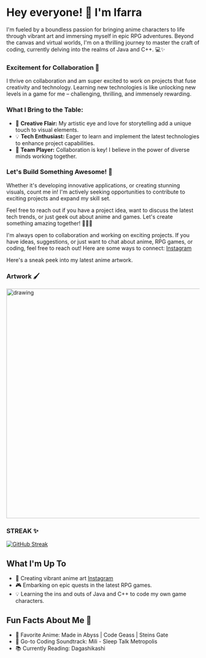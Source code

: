 # Hey everyone! 👋 I'm Ifarra

I'm fueled by a boundless passion for bringing anime characters to life through vibrant art and immersing myself in epic RPG adventures. Beyond the canvas and virtual worlds, I'm on a thrilling journey to master the craft of coding, currently delving into the realms of Java and C++. 💻✨

### Excitement for Collaboration 🚀

I thrive on collaboration and am super excited to work on projects that fuse creativity and technology. Learning new technologies is like unlocking new levels in a game for me – challenging, thrilling, and immensely rewarding.

### What I Bring to the Table:

- 🎨 **Creative Flair:** My artistic eye and love for storytelling add a unique touch to visual elements.
- 💡 **Tech Enthusiast:** Eager to learn and implement the latest technologies to enhance project capabilities.
- 🤝 **Team Player:** Collaboration is key! I believe in the power of diverse minds working together.

### Let's Build Something Awesome! 🌟

Whether it's developing innovative applications, or creating stunning visuals, count me in! I'm actively seeking opportunities to contribute to exciting projects and expand my skill set.

Feel free to reach out if you have a project idea, want to discuss the latest tech trends, or just geek out about anime and games. Let's create something amazing together! 🚀🎨👾  

I'm always open to collaboration and working on exciting projects. If you have ideas, suggestions, or just want to chat about anime, RPG games, or coding, feel free to reach out! Here are some ways to connect:  [Instagram](https://www.instagram.com/ozanarafi_1324/?utm_source=ig_web_button_share_sheet&igshid=OGQ5ZDc2ODk2ZA==) 

Here's a sneak peek into my latest anime artwork.

### Artwork 🖌

<img src="https://lh3.googleusercontent.com/pw/ADCreHf_kLknul3OvoAlNkXk-c1o-e-Bovko7PIZrj4bk8eQzgVbDRGycuEFWsT4MYX5rLXiWFfV2Nu6kAxx7ydK-8BmMjs9X7KcoETONSyW2c81-_jHdP5XdpDT6cQq9usbDaPIOh237C064lCODz6V8ydjROQXJMSVI4-DlpYJDvaik9Z8NYi2YchaqS4Huwx-RWHMBak1MYUb1VHs-ShOWytdtaERr9dIG_OEGs8Jxl7RR5eIG-6g1z1yDIH_iD7O8zXx4Qejxa59xSbbt6nD5-QomkOSjgBnu_y6nqsY0L0dr5v83UMV2ZPNigw1dX7EHYZYdNqxxX7ZEprlDq-tjzfS4dIM3DSiqKVRUbJltw4Qx637rMLQy1bN-AVC1NmklY0zdia-x_YYk8WOg7g8vSqneXv0pAYcBAT4URycAnu110OQGjgLAzpWzR-a-ZE9L_fr9NTWA_w4ffc9XQhG_AgKs6MquwXHvTpxUfCNnwBZ9V7fW3GSJfHd400wGgwmY8wYvj3hsqkb1YWxbyYWANNC19U8FhMG1fQZnOu7tdoMQZMC76y607CDxF3xq4ZfUx2UGKPHFv8umW3JwuQLCdYQaYjfxh-jaYm7ZiM-QUhP0Eifgz6gwjkI3Qr3j853PMilkuavuAjboUfatdQi-b2PoftIESEr31Y4qVYQBQSpFZKg-cG_kC9GmLoyliwz_spHOS1Z-g8zhdxDL9AnR2pwI1BHclZ3I-bXtRfkZi2RTypupqBIM12n7_wVuGkMYuQb6qqtKO9pn27qi6DKs28EFmiNkcFa8KjhYbZnMu5CsHFQW8Va8AYEgj_BL0Xd1sCUPYrS2IvU5as-DwbjlpMfQIbIUGbNpVMxisEd3GNe3yqzUMteesY34outNl_9GZLE0ALDDV0hQ0cDBanX3lkU6QMN5gGR1iZlodO7i34A1vQJKW7JFASUqOZSnaMgUUtpspnVIhyLog9D2t1QR7SHWrKdRE9upU-XMVxAxUB7wPUj5m9VvtW9ynfnlmQMEsOXvf7PAC0eECxvAUzXoOxjY1zGs5SEtEo=w911-h683-s-no?authuser=2" alt="drawing" width="600"/>

### STREAK ✨

<a href="https://git.io/streak-stats"><img src="https://github-readme-streak-stats.herokuapp.com?user=Ifarra&theme=tokyonight&card_width=600&background=45%2C122373%2C1C1829&border=312F68" alt="GitHub Streak" /></a>




## What I'm Up To

- 🎨 Creating vibrant anime art [Instagram](https://www.instagram.com/ozanarafi_1324/?utm_source=ig_web_button_share_sheet&igshid=OGQ5ZDc2ODk2ZA==) 
- 🎮 Embarking on epic quests in the latest RPG games.
- 💡 Learning the ins and outs of Java and C++ to code my own game characters.

## Fun Facts About Me 🎉

-   🌟 Favorite Anime: Made in Abyss | Code Geass | Steins Gate
-   🎵 Go-to Coding Soundtrack: Mili - Sleep Talk Metropolis
-   📚 Currently Reading: Dagashikashi
  
